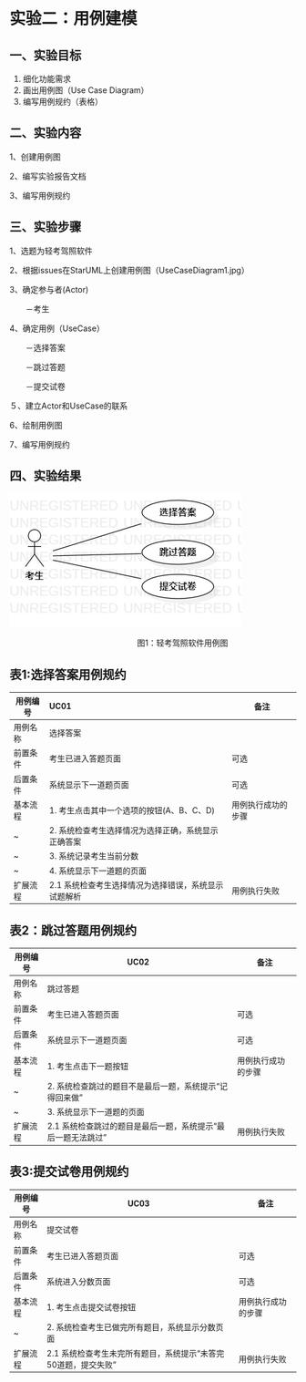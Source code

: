 # 实验二：用例建模

## 一、实验目标

1. 细化功能需求
2. 画出用例图（Use Case Diagram）
3. 编写用例规约（表格）

## 二、实验内容

1、创建用例图

2、编写实验报告文档

3、编写用例规约

## 三、实验步骤

1、选题为轻考驾照软件

2、根据issues在StarUML上创建用例图（UseCaseDiagram1.jpg）

3、确定参与者(Actor)

　　－考生

4、确定用例（UseCase）

　　－选择答案

　　－跳过答题

　　－提交试卷

５、建立Actor和UseCase的联系

 6、绘制用例图

 7、编写用例规约

## 四、实验结果

![](./UseCaseDiagram1.jpg)

　　　　　　　　　　　　　　　　图1：轻考驾照软件用例图

## 表1:选择答案用例规约

| 用例编号 | UC01                                                 | 备注               |
| -------- | :--------------------------------------------------- | ------------------ |
| 用例名称 | 选择答案                                             |                    |
| 前置条件 | 考生已进入答题页面                                   | 可选               |
| 后置条件 | 系统显示下一道题页面                                 | 可选               |
| 基本流程 | 1. 考生点击其中一个选项的按钮(A、B、C、D)            | 用例执行成功的步骤 |
| ~        | 2. 系统检查考生选择情况为选择正确，系统显示正确答案  |                    |
| ~        | 3. 系统记录考生当前分数                              |                    |
| ~        | 4. 系统显示下一道题的页面                            |                    |
| 扩展流程 | 2.1 系统检查考生选择情况为选择错误，系统显示试题解析 | 用例执行失败       |

## 表2：跳过答题用例规约

| 用例编号 | UC02                                                         | 备注               |
| -------- | ------------------------------------------------------------ | ------------------ |
| 用例名称 | 跳过答题                                                     |                    |
| 前置条件 | 考生已进入答题页面                                           | 可选               |
| 后置条件 | 系统显示下一道题页面                                         | 可选               |
| 基本流程 | 1. 考生点击下一题按钮                                        | 用例执行成功的步骤 |
| ~        | 2. 系统检查跳过的题目不是最后一题，系统提示“记得回来做”      |                    |
| ~        | 3. 系统显示下一道题的页面                                    |                    |
| 扩展流程 | 2.1 系统检查跳过的题目是最后一题，系统提示“最后一题无法跳过” | 用例执行失败       |



## 表3:提交试卷用例规约

| 用例编号 | UC03                                                         | 备注               |
| -------- | ------------------------------------------------------------ | ------------------ |
| 用例名称 | 提交试卷                                                     |                    |
| 前置条件 | 考生已进入答题页面                                           | 可选               |
| 后置条件 | 系统进入分数页面                                             | 可选               |
| 基本流程 | 1. 考生点击提交试卷按钮                                      | 用例执行成功的步骤 |
| ~        | 2. 系统检查考生已做完所有题目，系统显示分数页面              |                    |
| 扩展流程 | 2.1 系统检查考生未完所有题目，系统提示“未答完50道题，提交失败” | 用例执行失败       |


